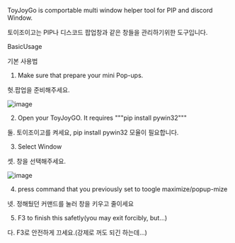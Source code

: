 ToyJoyGo is comportable multi window helper tool for PIP and discord Window.

토이조이고는 PIP나 디스코드 팝업창과 같은 창들을 관리하기위한 도구입니다.



BasicUsage

기본 사용법

1. Make sure that prepare your mini Pop-ups.

헛.팝업을 준비해주세요.

![image](https://github.com/user-attachments/assets/4bd2c2b9-56c0-40c8-8642-6dc3989d9b94)

2. Open your ToyJoyGO. It requires """pip install pywin32"""

둘. 토이조이고를 켜세요, pip install pywin32 모율이 필요합니다.

3. Select Window

셋. 창을 선택해주세요.

![image](https://github.com/user-attachments/assets/70a24e88-c148-4452-a706-019c9a5d8a42)

4. press command that you previously set to toogle maximize/popup-mize

넷. 정해뒀던 커맨드를 눌러 창을 키우고 줄이세요

5. F3 to finish this safetly(you may exit forcibly, but...)

다. F3로 안전하게 끄세요.(강제로 꺼도 되긴 하는데...)
